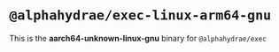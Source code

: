 # `@alphahydrae/exec-linux-arm64-gnu`

This is the **aarch64-unknown-linux-gnu** binary for `@alphahydrae/exec`
